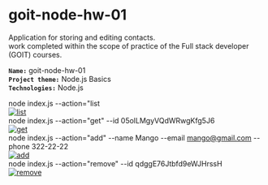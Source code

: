 # goit-node-hw-01 <br>

Application for storing and editing contacts.<br>
work completed within the scope of practice of the Full stack developer (GOIT) courses. <br>

<b>`Name:`</b> goit-node-hw-01<br>
<b>`Project theme:`</b> Node.js Basics  <br>
<b>`Technologies:`</b> Node.js

node index.js --action="list<br>
<a href="https://ibb.co/ZKv45RY"><img src="https://i.ibb.co/P4JXKs9/list.png" alt="list" border="0"></a><br>
node index.js --action="get" --id 05olLMgyVQdWRwgKfg5J6<br>
<a href="https://ibb.co/DbS5hJQ"><img src="https://i.ibb.co/sPMynfq/get.png" alt="get" border="0"></a><br>
node index.js --action="add" --name Mango --email mango@gmail.com --phone 322-22-22<br>
<a href="https://ibb.co/8MK7HfQ"><img src="https://i.ibb.co/dBW5RVH/add.png" alt="add" border="0"></a><br>
node index.js --action="remove" --id qdggE76Jtbfd9eWJHrssH<br>
<a href="https://ibb.co/1rvjqQb"><img src="https://i.ibb.co/D9VTCWL/remove.png" alt="remove" border="0"></a><br>
